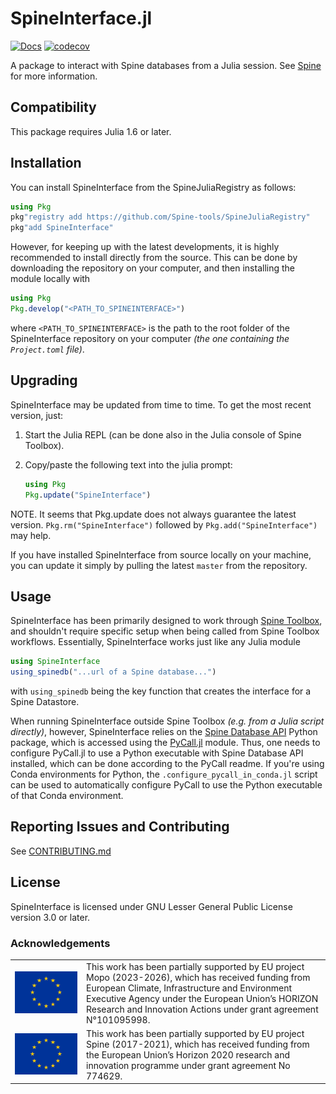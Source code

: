 # SpineInterface.jl

[![Docs](https://img.shields.io/badge/docs-stable-blue.svg)](https://spine-tools.github.io/SpineInterface.jl/latest/index.html)
[![codecov](https://codecov.io/gh/Spine-tools/SpineInterface.jl/branch/master/graph/badge.svg)](https://codecov.io/gh/Spine-tools/SpineInterface.jl)

A package to interact with Spine databases from a Julia session.
See [Spine](http://www.spine-model.org/) for more information.

## Compatibility

This package requires Julia 1.6 or later.


## Installation

You can install SpineInterface from the SpineJuliaRegistry as follows:

```julia
using Pkg
pkg"registry add https://github.com/Spine-tools/SpineJuliaRegistry"
pkg"add SpineInterface"
```

However, for keeping up with the latest developments, it is highly recommended to install directly from the source.
This can be done by downloading the repository on your computer, and then installing the module locally with

```julia
using Pkg
Pkg.develop("<PATH_TO_SPINEINTERFACE>")
```

where `<PATH_TO_SPINEINTERFACE>` is the path to the root folder of the SpineInterface repository on your computer *(the one containing the `Project.toml` file)*. 


## Upgrading

SpineInterface may be updated from time to time. To get the most recent version, just:

1. Start the Julia REPL (can be done also in the Julia console of Spine Toolbox).

2. Copy/paste the following text into the julia prompt:

	```julia
	using Pkg
	Pkg.update("SpineInterface")
	```
	
NOTE. It seems that Pkg.update does not always guarantee the latest version. `Pkg.rm("SpineInterface")` followed by `Pkg.add("SpineInterface")` may help.

If you have installed SpineInterface from source locally on your machine, you can update it simply by pulling the latest `master` from the repository.


## Usage

SpineInterface has been primarily designed to work through [Spine Toolbox](https://github.com/spine-tools/Spine-Toolbox),
and shouldn't require specific setup when being called from Spine Toolbox workflows.
Essentially, SpineInterface works just like any Julia module

```julia
using SpineInterface
using_spinedb("...url of a Spine database...")
```

with `using_spinedb` being the key function that creates the interface for a Spine Datastore.

When running SpineInterface outside Spine Toolbox *(e.g. from a Julia script directly)*, however,
SpineInterface relies on the [Spine Database API](https://github.com/spine-tools/Spine-Database-API)
Python package, which is accessed using the [PyCall.jl](https://github.com/JuliaPy/PyCall.jl) module.
Thus, one needs to configure PyCall.jl to use a Python executable with Spine Database API installed,
which can be done according to the PyCall readme.
If you're using Conda environments for Python, the `.configure_pycall_in_conda.jl` script can be used to
automatically configure PyCall to use the Python executable of that Conda environment.


## Reporting Issues and Contributing

See [CONTRIBUTING.md](CONTRIBUTING.md)


## License

SpineInterface is licensed under GNU Lesser General Public License version 3.0 or later.


### Acknowledgements

<center>
<table width=500px frame="none">
<tr>
<td valign="middle" width=100px>
<img src=docs/src/figs/eu-emblem-low-res.jpg alt="EU emblem" width=100%></td>
<td valign="middle">This work has been partially supported by EU project Mopo (2023-2026), which has received funding from European Climate, Infrastructure and Environment Executive Agency under the European Union’s HORIZON Research and Innovation Actions under grant agreement N°101095998.</td>
<tr>
<td valign="middle" width=100px>
<img src=docs/src/figs/eu-emblem-low-res.jpg alt="EU emblem" width=100%></td>
<td valign="middle">This work has been partially supported by EU project Spine (2017-2021), which has received funding from the European Union’s Horizon 2020 research and innovation programme under grant agreement No 774629.</td>
</table>
</center>
